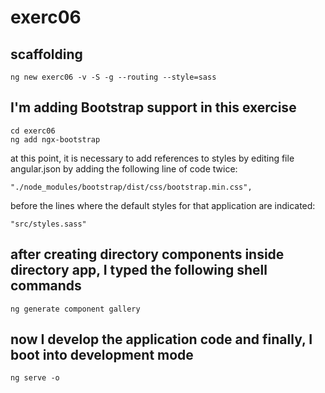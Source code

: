 # exerc06

## scaffolding

```shell
ng new exerc06 -v -S -g --routing --style=sass
```

## I'm adding Bootstrap support in this exercise

```shell
cd exerc06
ng add ngx-bootstrap
```

at this point, it is necessary to add references to styles by editing file angular.json by adding the following line of code twice:

```text
"./node_modules/bootstrap/dist/css/bootstrap.min.css",
```

before the lines where the default styles for that application are indicated:

```text
"src/styles.sass"
```

## after creating directory components inside directory app, I typed the following shell commands

```shell
ng generate component gallery
```

## now I develop the application code and finally, I boot into development mode

```shell
ng serve -o
```

